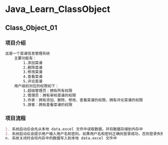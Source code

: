 # Java_Learn_ClassObject

## Class_Object_01
### 项目介绍
```markdown
这是一个菜谱信息管理系统
    主要功能有：
        1.添加菜谱
        2.删除菜谱
        3.修改菜谱
        4.查看菜谱
        5.评论菜谱
    用户级别对应的权限如下：
        1.超级管理员：拥有所有权限
        2.管理员：拥有审核菜谱的权限
        3.作家：拥有添加、删除、修改、查看菜谱的权限，拥有评论菜谱的权限
        5.游客：拥有查看菜谱的权限
```
### 项目流程
```markdown
1. 系统启动后会先从本地 data.excel 文件中读取数据，并将数据存储到内存中
2. 系统启动后会提示用户输入用户名和密码，如果用户名和密码正确则登录成功，否则登录失败
n. 系统关闭时会将内存中的数据写入到本地 data.excel 文件中
```

